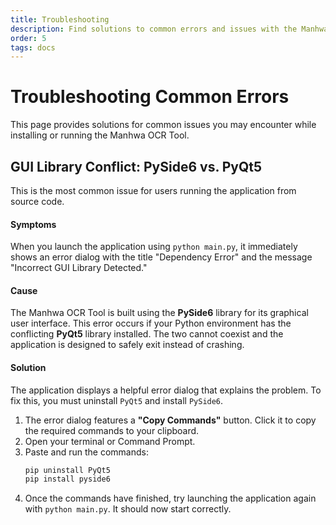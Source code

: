 ```yaml
---
title: Troubleshooting
description: Find solutions to common errors and issues with the Manhwa OCR Tool.
order: 5
tags: docs
---
```


# Troubleshooting Common Errors

This page provides solutions for common issues you may encounter while installing or running the Manhwa OCR Tool.

## GUI Library Conflict: PySide6 vs. PyQt5

This is the most common issue for users running the application from source code.

#### Symptoms

When you launch the application using `python main.py`, it immediately shows an error dialog with the title "Dependency Error" and the message "Incorrect GUI Library Detected."

#### Cause

The Manhwa OCR Tool is built using the **PySide6** library for its graphical user interface. This error occurs if your Python environment has the conflicting **PyQt5** library installed. The two cannot coexist and the application is designed to safely exit instead of crashing.

#### Solution

The application displays a helpful error dialog that explains the problem. To fix this, you must uninstall `PyQt5` and install `PySide6`.

1.  The error dialog features a **"Copy Commands"** button. Click it to copy the required commands to your clipboard.
2.  Open your terminal or Command Prompt.
3.  Paste and run the commands:
    ```bash
    pip uninstall PyQt5
    pip install pyside6
    ```
4.  Once the commands have finished, try launching the application again with `python main.py`. It should now start correctly.